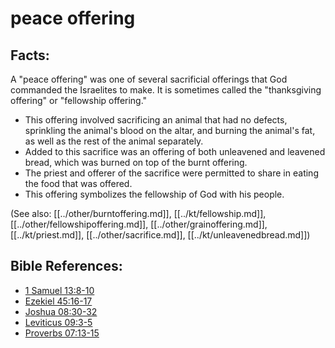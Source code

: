 # peace offering #

## Facts: ##

A "peace offering" was one of several sacrificial offerings that God commanded the Israelites to make. It is sometimes called the "thanksgiving offering" or "fellowship offering."

* This offering involved sacrificing an animal that had no defects, sprinkling the animal's blood on the altar, and burning the animal's fat, as well as the rest of the animal separately.
* Added to this sacrifice was an offering of both unleavened and leavened bread, which was burned on top of the burnt offering.
* The priest and offerer of the sacrifice were permitted to share in eating the food that was offered.
* This offering symbolizes the fellowship of God with his people.

(See also: [[../other/burntoffering.md]], [[../kt/fellowship.md]], [[../other/fellowshipoffering.md]], [[../other/grainoffering.md]], [[../kt/priest.md]], [[../other/sacrifice.md]], [[../kt/unleavenedbread.md]])

## Bible References: ##

* [1 Samuel 13:8-10](en/tn/1sa/help/13/08)
* [Ezekiel 45:16-17](en/tn/ezk/help/45/16)
* [Joshua 08:30-32](en/tn/jos/help/08/30)
* [Leviticus 09:3-5](en/tn/lev/help/09/03)
* [Proverbs 07:13-15](en/tn/pro/help/07/13)
